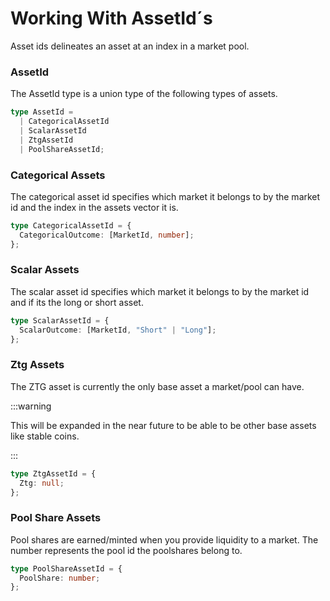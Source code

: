 # Working With AssetId´s

Asset ids delineates an asset at an index in a market pool.

### AssetId

The AssetId type is a union type of the following types of assets.

```ts
type AssetId =
  | CategoricalAssetId
  | ScalarAssetId
  | ZtgAssetId
  | PoolShareAssetId;
```

### Categorical Assets

The categorical asset id specifies which market it belongs to by the market id
and the index in the assets vector it is.

```ts
type CategoricalAssetId = {
  CategoricalOutcome: [MarketId, number];
};
```

### Scalar Assets

The scalar asset id specifies which market it belongs to by the market id and if
its the long or short asset.

```ts
type ScalarAssetId = {
  ScalarOutcome: [MarketId, "Short" | "Long"];
};
```

### Ztg Assets

The ZTG asset is currently the only base asset a market/pool can have.

:::warning

This will be expanded in the near future to be able to be other base assets like
stable coins.

:::

```ts
type ZtgAssetId = {
  Ztg: null;
};
```

### Pool Share Assets

Pool shares are earned/minted when you provide liquidity to a market. The number
represents the pool id the poolshares belong to.

```ts
type PoolShareAssetId = {
  PoolShare: number;
};
```
